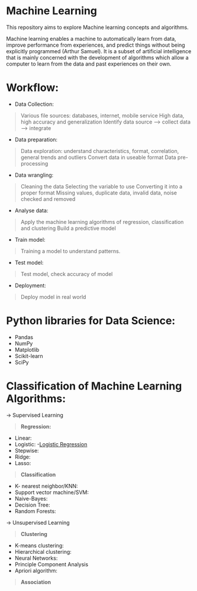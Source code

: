 # Machine Learning

This repository aims to explore Machine learning concepts and algorithms.

Machine learning enables a machine to automatically learn from data, improve performance from experiences, and predict things without being explicitly programmed (Arthur Samuel). It is a subset of artificial intelligence that is mainly concerned with the development of algorithms which allow a computer to learn from the data and past experiences on their own. 

# Workflow:
-	Data Collection:
> Various file sources: databases, internet, mobile service
> High data, high accuracy and generalization
> Identify data source --> collect data --> integrate

-	Data preparation:
> Data exploration: understand characteristics, format, correlation, general trends and outliers
> Convert data in useable format
> Data pre-processing

-	Data wrangling:
> Cleaning the data
> Selecting the variable to use
> Converting it into a proper format
> Missing values, duplicate data, invalid data, noise checked and removed

-	Analyse data:
> Apply the machine learning algorithms of regression, classification and clustering
> Build a predictive model

-	Train model:
> Training a model to understand patterns. 

-	Test model:
> Test model, check accuracy of model

-	Deployment:
> Deploy model in real world

# Python libraries for Data Science:
- Pandas
- NumPy
- Matplotlib
- Scikit-learn
- SciPy

# Classification of Machine Learning Algorithms:
-> Supervised Learning
> **Regression:**
  - Linear:
  - Logistic: -[Logistic Regression](https://github.com/Shatakshi-Kulkarni/Machine_Learning/tree/my-new-branch/Logistic%20Regression)
  - Stepwise:
  - Ridge:
  - Lasso:

> **Classification**
  - K- nearest neighbor/KNN:
  - Support vector machine/SVM:
  - Naive-Bayes:
  - Decision Tree:
  - Random Forests:

-> Unsupervised Learning
> **Clustering**
  - K-means clustering:
  - Hierarchical clustering:
  - Neural Networks:
  - Principle Component Analysis
  - Apriori algorithm:

> **Association**
